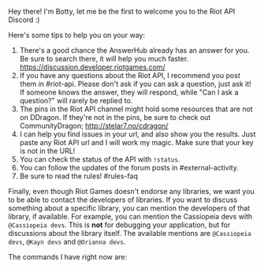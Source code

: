 Hey there! I'm Botty, let me be the first to welcome you to the Riot API Discord :)

Here's some tips to help you on your way:
1. There's a good chance the AnswerHub already has an answer for you. Be sure to search there, it will help you much faster. https://discussion.developer.riotgames.com/
2. If you have any questions about the Riot API, I recommend you post them in #riot-api. Please don't ask if you can ask a question, just ask it! If someone knows the answer, they will respond, while "Can I ask a question?" will rarely be replied to.
3. The pins in the Riot API channel might hold some resources that are not on DDragon. If they're not in the pins, be sure to check out CommunityDragon; http://stelar7.no/cdragon/
4. I can help you find issues in your url, and also show you the results. Just paste any Riot API url and I will work my magic. Make sure that your key is not in the URL!
5. You can check the status of the API with `!status`.
6. You can follow the updates of the forum posts in #external-activity.
7. Be sure to read the rules! #rules-faq

Finally, even though Riot Games doesn't endorse any libraries, we want you to be able to contact the developers of libraries. If you want to discuss something about a specific library, you can mention the developers of that library, if available. For example, you can mention the Cassiopeia devs with `@Cassiopeia devs`. This is **not** for debugging your application, but for discussions about the library itself. The available mentions are `@Cassiopeia devs`, `@Kayn devs` and `@Orianna devs`.

The commands I have right now are:
